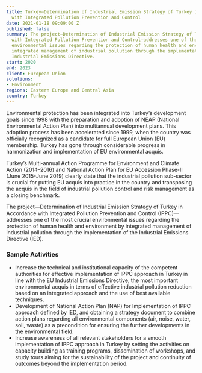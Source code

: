 ```yaml
---
title: Turkey—Determination of Industrial Emission Strategy of Turkey in Accordance
  with Integrated Pollution Prevention and Control
date: 2021-01-18 09:09:00 Z
published: false
summary: The project—Determination of Industrial Emission Strategy of Turkey in Accordance
  with Integrated Pollution Prevention and Control—addresses one of the most crucial
  environmental issues regarding the protection of human health and environment by
  integrated management of industrial pollution through the implementation of the
  Industrial Emissions Directive.
start: 2020
end: 2023
client: European Union
solutions:
- Environment
regions: Eastern Europe and Central Asia
country: Turkey
---
```


Environmental protection has been integrated into Turkey’s development goals since 1998 with the preparation and adoption of NEAP (National Environmental Action Plan) into multiannual development plans. This adoption process has been accelerated since 1999, when the country was officially recognized as a candidate for full European Union (EU) membership. Turkey has gone through considerable progress in harmonization and implementation of EU environmental acquis. 

Turkey’s Multi-annual Action Programme for Environment and Climate Action (2014–2016) and National Action Plan for EU Accession Phase-II (June 2015-June 2019) clearly state that the industrial pollution sub-sector is crucial for putting EU acquis into practice in the country and transposing the acquis in the field of industrial pollution control and risk management as a closing benchmark. 

The project—Determination of Industrial Emission Strategy of Turkey in Accordance with Integrated Pollution Prevention and Control (IPPC)—addresses one of the most crucial environmental issues regarding the protection of human health and environment by integrated management of industrial pollution through the implementation of the Industrial Emissions Directive (IED).

### Sample Activities

* Increase the technical and institutional capacity of the competent authorities for effective implementation of IPPC approach in Turkey in line with the EU Industrial Emissions Directive, the most important environmental acquis in terms of effective industrial pollution reduction based on an integrated approach and the use of best available techniques.
* Development of National Action Plan (NAP) for Implementation of IPPC approach defined by IED, and obtaining a strategy document to combine action plans regarding all environmental components (air, noise, water, soil, waste) as a precondition for ensuring the further developments in the environmental field.
* Increase awareness of all relevant stakeholders for a smooth implementation of IPPC approach in Turkey by setting the activities on capacity building as training programs, dissemination of workshops, and study tours aiming for the sustainability of the project and continuity of outcomes beyond the implementation period.
